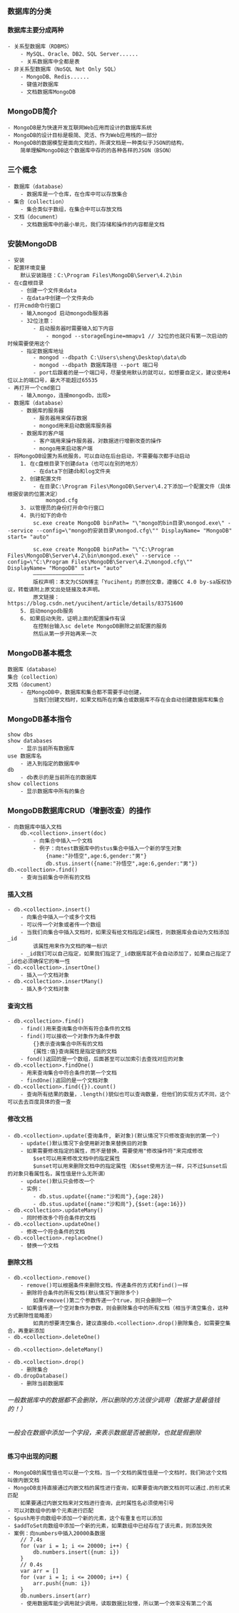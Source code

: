 ### 数据库的分类
#### 数据库主要分成两种
    - 关系型数据库（RDBMS）
        - MySQL、Oracle、DB2、SQL Server......
        - 关系数据库中全都是表
    - 非关系型数据库（NoSQL Not Only SQL）
        - MongoDB、Redis......
        - 键值对数据库
        - 文档数据库MongoDB
### MongoDB简介
    - MongoDB是为快速开发互联网Web应用而设计的数据库系统
    - MongoDB的设计目标是极简、灵活、作为Web应用栈的一部分
    - MongoDB的数据模型是面向文档的，所谓文档是一种类似于JSON的结构，
        简单理解MongoDB这个数据库中存的的各种各样的JSON（BSON）
### 三个概念
    - 数据库（database）
        - 数据库是一个仓库，在仓库中可以存放集合
    - 集合（collection）
        - 集合类似于数组，在集合中可以存放文档
    - 文档（document）
        - 文档数据库中的最小单元，我们存储和操作的内容都是文档
### 安装MongoDB
    - 安装
    - 配置环境变量
        默认安装路径：C:\Program Files\MongoDB\Server\4.2\bin
    - 在c盘根目录
        - 创建一个文件夹data
        - 在data中创建一个文件夹db
    - 打开cmd命令行窗口
        - 输入mongod 启动mongodb服务器
        - 32位注意：
            - 启动服务器时需要输入如下内容
                - mongod --storageEngine=mmapv1 // 32位的也就只有第一次启动的时候需要使用这个
        - 指定数据库地址
            - mongod --dbpath C:\Users\sheng\Desktop\data\db
            - mongod --dbpath 数据库路径 --port 端口号
            - port后跟着的是一个端口号，尽量使用默认的就可以，如想要自定义，建议使用4位以上的端口号，最大不能超过65535
    - 再打开一个cmd窗口
        - 输入mongo，连接mongodb，出现>
    - 数据库（database）
        - 数据库的服务器
            - 服务器用来保存数据
            - mongod用来启动数据库服务器
        - 数据库的客户端
            - 客户端用来操作服务器，对数据进行增删改查的操作
            - mongo用来启动客户端
    - 将MongoDB设置为系统服务，可以自动在后台启动，不需要每次都手动启动
        1. 在c盘根目录下创建data（也可以在别的地方）
            - 在data下创建db和log文件夹
        2. 创建配置文件
            - 在目录C:\Program Files\MongoDB\Server\4.2下添加一个配置文件（具体根据安装的位置决定）
                mongod.cfg
        3. 以管理员的身份打开命令行窗口
        4. 执行如下的命令
            sc.exe create MongoDB binPath= "\"mongo的bin目录\mongod.exe\" --service --config=\"mongo的安装目录\mongod.cfg\"" DisplayName= "MongoDB" start= "auto"

            sc.exe create MongoDB binPath= "\"C:\Program Files\MongoDB\Server\4.2\bin\mongod.exe\" --service --config=\"C:\Program Files\MongoDB\Server\4.2\mongod.cfg\"" DisplayName= "MongoDB" start= "auto"
            ———————————————— 
            版权声明：本文为CSDN博主「Yucihent」的原创文章，遵循CC 4.0 by-sa版权协议，转载请附上原文出处链接及本声明。
            原文链接：https://blog.csdn.net/yucihent/article/details/83751600
        5. 启动mongodb服务
        6. 如果启动失败，证明上面的配置操作有误
            在控制台输入sc delete MongoDB删除之前配置的服务
            然后从第一步开始再来一次
### MongoDB基本概念
    数据库（database）
    集合（collection）
    文档（document）
        - 在MongoDB中，数据库和集合都不需要手动创建，
            当我们创建文档时，如果文档所在的集合或数据库不存在会自动创建数据库和集合
### MongoDB基本指令
    show dbs
    show databases
        - 显示当前所有数据库
    use 数据库名
        - 进入到指定的数据库中
    db
        - db表示的是当前所在的数据库
    show collections
        - 显示数据库中所有的集合
### MongoDB数据库CRUD（增删改查）的操作
    - 向数据库中插入文档
        db.<collection>.insert(doc)
            - 向集合中插入一个文档
            - 例子：向test数据库中的stus集合中插入一个新的学生对象
                {name:"孙悟空",age:6,gender:"男"}
                db.stus.insert({name:"孙悟空",age:6,gender:"男"})
    db.<collection>.find()
        - 查询当前集合中所有的文档
#### 插入文档
    - db.<collection>.insert()
        - 向集合中插入一个或多个文档
        - 可以传一个对象或者传一个数组
        - 当我们向集合中插入文档时，如果没有给文档指定id属性，则数据库会自动为文档添加_id
            该属性用来作为文档的唯一标识
        - _id我们可以自己指定，如果我们指定了_id数据库就不会自动添加了，如果自己指定了_id也必须确保它的唯一性
    - db.<collection>.insertOne()
        - 插入一个文档对象
    - db.<collection>.insertMany()
        - 插入多个文档对象
#### 查询文档
    - db.<collection>.find()
        - find()用来查询集合中所有符合条件的文档
        - find()可以接收一个对象作为条件参数
            {}表示查询集合中所有的文档
            {属性:值}查询属性是指定值的文档
        - fond()返回的是一个数组，后面甚至可以加索引去查找对应的对象
    - db.<collection>.findOne()
        - 用来查询集合中符合条件的第一个文档
        - findOne()返回的是一个文档对象
    - db.<collection>.find({}).count()
        - 查询所有结果的数量，.length()貌似也可以查询数量，但他们的实现方式不同，这个可以去去百度具体的查一查
#### 修改文档
    - db.<collection>.update(查询条件, 新对象)(默认情况下只修改查询到的第一个)
        - update()默认情况下会使用新对象来替换旧的对象
        - 如果需要修改指定的属性，而不是替换，需要使用"修改操作符"来完成修改
            $set可以用来修改文档中的指定属性
            $unset可以用来删除文档中的指定属性（和$set使用方法一样，只不过$unset后的对象只看属性名，属性值是什么无所谓）
        - update()默认只会修改一个
        - 实例：
            - db.stus.update({name:"沙和尚"},{age:28})
            - db.stus.update({name:"沙和尚"},{$set:{age:16}})
    - db.<collection>.updateMany()
        - 同时修改多个符合条件的文档
    - db.<collection>.updateOne()
        - 修改一个符合条件的文档
    - db.<collection>.replaceOne()
        - 替换一个文档
#### 删除文档
    - db.<collection>.remove()
        - remove()可以根据条件来删除文档，传递条件的方式和find()一样
        - 删除符合条件的所有文档(默认情况下删除多个)
            如果remove()第二个参数传递一个true，则只会删除一个
        - 如果值传递一个空对象作为参数，则会删除集合中的所有文档（相当于清空集合，这种方式删除性能略差）
            如真的想要清空集合，建议直接db.<collection>.drop()删除集合，如需要空集合，再重新添加
    - db.<collection>.deleteOne()

    - db.<collection>.deleteMany()

    - db.<collection>.drop()
        - 删除集合
    - db.dropDatabase()
        - 删除当前数据库
###### 一般数据库中的数据都不会删除，所以删除的方法很少调用（数据才是最值钱的！）
###### 一般会在数据中添加一个字段，来表示数据是否被删除，也就是假删除
#### 练习中出现的问题
    - MongoDB的属性值也可以是一个文档，当一个文档的属性值是一个文档时，我们称这个文档叫做内嵌文档
    - MongoDB支持直接通过内嵌文档的属性进行查询，如果要查询内嵌文档则可以通过.的形式来匹配
        如果要通过内嵌文档来对文档进行查询，此时属性名必须使用引号
    - 可以对数组中的单个元素进行匹配
    - $push用于向数组中添加一个新的元素，这个有重复也可以添加
    - $addToSet向数组中添加一个新的元素，如果数组中已经存在了该元素，则添加失败
    - 案例：向numbers中插入20000条数据
        // 7.4s
        for (var i = 1; i <= 20000; i++) {
            db.numbers.insert({num: i})
        }
        // 0.4s
        var arr = []
        for (var i = 1; i <= 20000; i++) {
            arr.push({num: i})
        }
        db.numbers.insert(arr)
        - 使用数据库能少调用就少调用，读取数据比较慢，所以第一个效率没有第二个高
